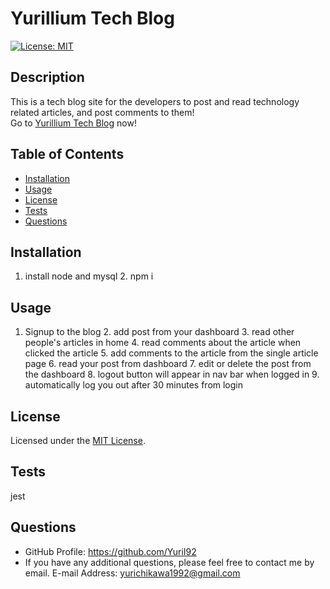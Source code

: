 
# Yurillium Tech Blog
[![License: MIT](https://img.shields.io/badge/License-MIT-yellow.svg)](https://opensource.org/licenses/MIT)

## Description
This is a tech blog site for the developers to post and read technology related articles, and post comments to them!<br/>
Go to [Yurillium Tech Blog](https://quiet-headland-91755.herokuapp.com/) now!

## Table of Contents
- [Installation](#installation)
- [Usage](#usage)
- [License](#license)
- [Tests](#tests)
- [Questions](#questions)

## Installation
1. install node and mysql 2. npm i

## Usage
1. Signup to the blog 2. add post from your dashboard 3. read other people's articles in home 4. read comments about the article when clicked the article 5. add comments to the article from the single article page 6. read your post from dashboard 7. edit or delete the post from the dashboard 8. logout button will appear in nav bar when logged in 9. automatically log you out after 30 minutes from login

## License
Licensed under the [MIT License](https://opensource.org/licenses/MIT).
      

## Tests
jest
      
## Questions
- GitHub Profile: https://github.com/YuriI92
- If you have any additional questions, please feel free to contact me by email.
  E-mail Address: <yurichikawa1992@gmail.com>
      
  